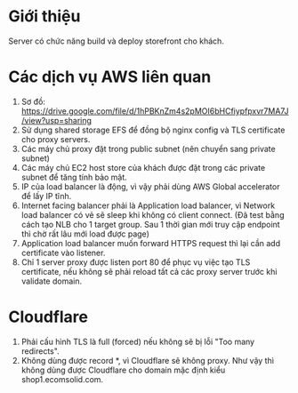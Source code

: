 # Giới thiệu
Server có chức năng build và deploy storefront cho khách.

# Các dịch vụ AWS liên quan
1. Sơ đồ: https://drive.google.com/file/d/1hPBKnZm4s2pMOI6bHCfiypfpxvr7MA7J/view?usp=sharing
2. Sử dụng shared storage EFS để đồng bộ nginx config và TLS certificate cho proxy servers.
3. Các máy chủ proxy đặt trong public subnet (nên chuyển sang private subnet)
4. Các máy chủ EC2 host store của khách được đặt trong các private subnet để tăng tính bảo mật.
5. IP của load balancer là động, vì vậy phải dùng AWS Global accelerator để lấy IP tĩnh.
6. Internet facing balancer phải là Application load balancer, vì Network load balancer có vẻ sẽ sleep khi không có client connect. (Đã test bằng cách tạo NLB cho 1 target group. Sau 1 thời gian mới truy cập endpoint thì chờ rất lâu mới load được page)
7. Application load balancer muốn forward HTTPS request thì lại cần add certificate vào listener.
8. Chỉ 1 server proxy được listen port 80 để phục vụ việc tạo TLS certificate, nếu không sẽ phải reload tất cả các proxy server trước khi validate domain.

# Cloudflare
1. Phải cấu hình TLS là full (forced) nếu không sẽ bị lỗi "Too many redirects".
2. Không dùng được record \*, vì Cloudflare sẽ không proxy. Như vậy thì không dùng được Cloudflare cho domain mặc định kiểu shop1.ecomsolid.com.
